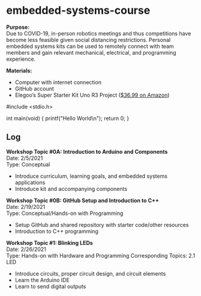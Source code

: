 # embedded-systems-course
 

**Purpose:**  
Due to COVID-19, in-person robotics meetings and thus competitions have become less feasible given social distancing restrictions. Personal embedded systems kits can be used to remotely connect with team members and gain relevant mechanical, electrical, and programming experience.

**Materials:**  
- Computer with internet connection
- GitHub account
- Elegoo’s Super Starter Kit Uno R3 Project ([$36.99 on Amazon](https://www.amazon.com/ELEGOO-Project-Tutorial-Controller-Projects/dp/B01D8KOZF4/))

#include <stdio.h>

int main(void) {
 printf("Hello World\n");
 return 0;
}



## Log

**Workshop Topic #0A: Introduction to Arduino and Components**  
Date: 2/5/2021  
Type: Conceptual  
- Introduce curriculum, learning goals, and embedded systems applications
- Introduce kit and accompanying components  


**Workshop Topic #0B: GitHub Setup and Introduction to C++**  
Date: 2/19/2021  
Type: Conceptual/Hands-on with Programming  
- Setup GitHub and shared repository with starter code/other resources
- Introduction to C++ programming  


**Workshop Topic #1: Blinking LEDs**  
Date: 2/26/2021  
Type: Hands-on with Hardware and Programming
Corresponding Topics: 2.1 LED
- Introduce circuits, proper circuit design, and circuit elements
- Learn the Arduino IDE
- Learn to send digital outputs


